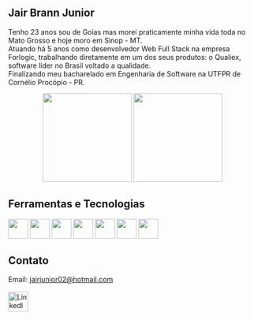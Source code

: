 ## Jair Brann Junior

Tenho 23 anos sou de Goias mas morei praticamente minha vida toda no Mato Grosso e hoje moro em Sinop - MT. <br>
Atuando há 5 anos como desenvolvedor Web Full Stack na empresa Forlogic, trabalhando diretamente em um dos seus produtos: o Qualiex, software líder no Brasil voltado a qualidade. <br>
Finalizando meu bacharelado em Engenharia de Software na UTFPR de Cornélio Procópio - PR.

<p align="center">
  <picture>
    <source
      srcset="https://github-readme-stats.vercel.app/api?username=JairBrannJunior&show_icons=true&theme=dark&hide_border=true&hide_title=true"
      media="(prefers-color-scheme: dark)"
    />
    <source
      srcset="https://github-readme-stats.vercel.app/api?username=JairBrannJunior&show_icons=true&hide_title=true"
      media="(prefers-color-scheme: light), (prefers-color-scheme: no-preference)"
    />
    <img height="180em" src="https://github-readme-stats.vercel.app/api?username=JairBrannJunior&show_icons=true&hide_border=true&hide_title=true" />
  </picture>

  <picture>
    <source
      srcset="https://github-readme-stats.vercel.app/api/top-langs/?username=JairBrannJunior&layout=compact&theme=dark&hide_border=true&hide_progress=true"
      media="(prefers-color-scheme: dark)"
    />
    <source
      srcset="https://github-readme-stats.vercel.app/api/top-langs/?username=JairBrannJunior&layout=compact&hide_progress=true"
      media="(prefers-color-scheme: light), (prefers-color-scheme: no-preference)"
    />
    <img height="180em" src="https://github-readme-stats.vercel.app/api/top-langs/?username=JairBrannJunior&layout=compact&theme=dark&hide_border=true&hide_progress=true" />
  </picture>  
</p>

## Ferramentas e Tecnologias

<div>
  <img src="https://cdn.jsdelivr.net/gh/devicons/devicon@latest/icons/angularjs/angularjs-plain.svg" width="40" height="40"/>
  <img src="https://cdn.jsdelivr.net/gh/devicons/devicon@latest/icons/microsoftsqlserver/microsoftsqlserver-original.svg" width="40" height="40"/>
  <img src="https://cdn.jsdelivr.net/gh/devicons/devicon@latest/icons/azuredevops/azuredevops-original.svg" width="40" height="40"/>
  <img src="https://cdn.jsdelivr.net/gh/devicons/devicon@latest/icons/csharp/csharp-original.svg" width="40" height="40"/>
  <img src="https://cdn.jsdelivr.net/gh/devicons/devicon@latest/icons/typescript/typescript-original.svg" width="40" height="40"/>
  <img src="https://cdn.jsdelivr.net/gh/devicons/devicon@latest/icons/dotnetcore/dotnetcore-original.svg" width="40" height="40"/>
  <img src="https://cdn.jsdelivr.net/gh/devicons/devicon@latest/icons/github/github-original.svg" width="40" height="40"/>
</div>

## Contato

Email: jairjunior02@hotmail.com
<br>
<br>
<a href="https://www.linkedin.com/in/jairbrannjunior" target="_blank"><img align="left" alt="LinkedIn" width="40px" height="40px" src="https://img.icons8.com/?size=100&id=13930&format=png&color=000000" />  
          
          
